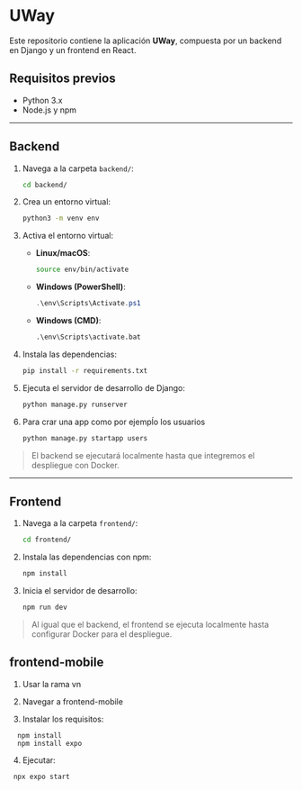 # UWay

Este repositorio contiene la aplicación **UWay**, compuesta por un backend en Django y un frontend en React.

## Requisitos previos

* Python 3.x
* Node.js y npm

---

## Backend

1. Navega a la carpeta `backend/`:

   ```bash
   cd backend/
   ```
2. Crea un entorno virtual:

   ```bash
   python3 -m venv env
   ```
3. Activa el entorno virtual:

   * **Linux/macOS**:

     ```bash
     source env/bin/activate
     ```
   * **Windows (PowerShell)**:

     ```powershell
     .\env\Scripts\Activate.ps1
     ```
   * **Windows (CMD)**:

     ```cmd
     .\env\Scripts\activate.bat
     ```
4. Instala las dependencias:

   ```bash
   pip install -r requirements.txt
   ```
5. Ejecuta el servidor de desarrollo de Django:

   ```bash
   python manage.py runserver
   ```
6. Para crar una app como por ejempĺo los usuarios
   ```bash
   python manage.py startapp users
   ```
> El backend se ejecutará localmente hasta que integremos el despliegue con Docker.

---

## Frontend

1. Navega a la carpeta `frontend/`:

   ```bash
   cd frontend/
   ```
2. Instala las dependencias con npm:

   ```bash
   npm install
   ```
3. Inicia el servidor de desarrollo:

   ```bash
   npm run dev
   ```

> Al igual que el backend, el frontend se ejecuta localmente hasta configurar Docker para el despliegue.

## frontend-mobile

1. Usar la rama vn

2. Navegar a frontend-mobile

3. Instalar los requisitos: 

 ```
   npm install
   npm install expo
   ```
4. Ejecutar:
 ```
  npx expo start
   ```

